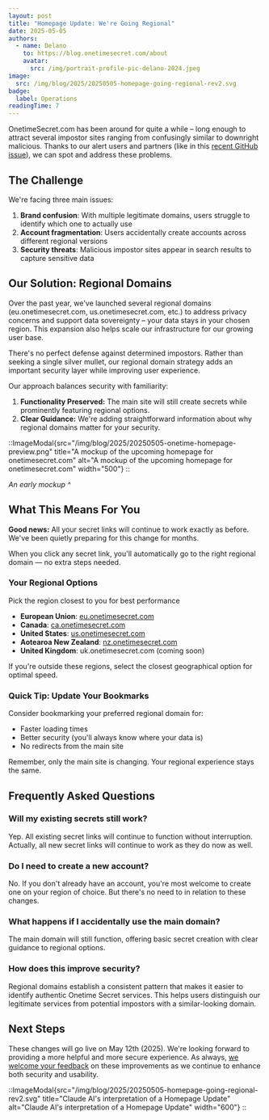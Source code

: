 ```yaml
---
layout: post
title: "Homepage Update: We're Going Regional"
date: 2025-05-05
authors:
  - name: Delano
    to: https://blog.onetimesecret.com/about
    avatar:
      src: /img/portrait-profile-pic-delano-2024.jpeg
image:
  src: /img/blog/2025/20250505-homepage-going-regional-rev2.svg
badge:
  label: Operations
readingTime: 7
---
```



OnetimeSecret.com has been around for quite a while – long enough to attract several impostor sites ranging from confusingly similar to downright malicious. Thanks to our alert users and partners (like in this [recent GitHub issue](https://github.com/onetimesecret/onetimesecret/issues/1233)), we can spot and address these problems.

## The Challenge

We're facing three main issues:
1. **Brand confusion**: With multiple legitimate domains, users struggle to identify which one to actually use
2. **Account fragmentation**: Users accidentally create accounts across different regional versions
3. **Security threats**: Malicious impostor sites appear in search results to capture sensitive data

## Our Solution: Regional Domains

Over the past year, we've launched several regional domains (eu.onetimesecret.com, us.onetimesecret.com, etc.) to address privacy concerns and support data sovereignty – your data stays in your chosen region. This expansion also helps scale our infrastructure for our growing user base.

There's no perfect defense against determined impostors. Rather than seeking a single silver mullet, our regional domain strategy adds an important security layer while improving user experience.

Our approach balances security with familiarity:

1. **Functionality Preserved:** The main site will still create secrets while prominently featuring regional options.
2. **Clear Guidance:** We're adding straightforward information about why regional domains matter for your security.

::ImageModal{src="/img/blog/2025/20250505-onetime-homepage-preview.png" title="A mockup of the upcoming homepage for onetimesecret.com" alt="A mockup of the upcoming homepage for onetimesecret.com" width="500"}
::

_An early mockup ^_

## What This Means For You

**Good news:** All your secret links will continue to work exactly as before. We've been quietly preparing for this change for months.

When you click any secret link, you'll automatically go to the right regional domain — no extra steps needed.

### Your Regional Options

Pick the region closest to you for best performance

- **European Union**: [eu.onetimesecret.com](https:///eu.onetimesecret.com/)
- **Canada**: [ca.onetimesecret.com](https://ca.onetimesecret.com/)
- **United States**: [us.onetimesecret.com](https://us.onetimesecret.com/)
- **Aotearoa New Zealand**: [nz.onetimesecret.com](https://nz.onetimesecret.com/)
- **United Kingdom**: uk.onetimesecret.com (coming soon)

If you're outside these regions, select the closest geographical option for optimal speed.

### Quick Tip: Update Your Bookmarks

Consider bookmarking your preferred regional domain for:
- Faster loading times
- Better security (you'll always know where your data is)
- No redirects from the main site

Remember, only the main site is changing. Your regional experience stays the same.

## Frequently Asked Questions

### Will my existing secrets still work?
Yep. All existing secret links will continue to function without interruption. Actually, all new secret links will continue to work as they do now as well.

### Do I need to create a new account?
No. If you don't already have an account, you're most welcome to create one on your region of choice. But there's no need to in relation to these changes.

### What happens if I accidentally use the main domain?
The main domain will still function, offering basic secret creation with clear guidance to regional options.

### How does this improve security?
Regional domains establish a consistent pattern that makes it easier to identify authentic Onetime Secret services. This helps users distinguish our legitimate services from potential impostors with a similar-looking domain.

## Next Steps

These changes will go live on May 12th (2025). We're looking forward to providing a more helpful and more secure experience. As always, [we welcome your feedback](https://eu.onetimesecret.com/feedback) on these improvements as we continue to enhance both security and usability.

::ImageModal{src="/img/blog/2025/20250505-homepage-going-regional-rev2.svg" title="Claude AI's interpretation of a Homepage Update" alt="Claude AI's interpretation of a Homepage Update" width="600"}
::
